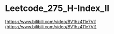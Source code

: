 # Leetcode_275_H-Index_II

[https://www.bilibili.com/video/BV1hz411e7Vt](https://www.bilibili.com/video/BV1hz411e7Vt)